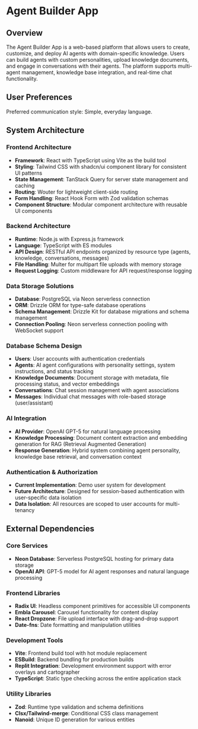 # Agent Builder App

## Overview

The Agent Builder App is a web-based platform that allows users to create, customize, and deploy AI agents with domain-specific knowledge. Users can build agents with custom personalities, upload knowledge documents, and engage in conversations with their agents. The platform supports multi-agent management, knowledge base integration, and real-time chat functionality.

## User Preferences

Preferred communication style: Simple, everyday language.

## System Architecture

### Frontend Architecture
- **Framework**: React with TypeScript using Vite as the build tool
- **Styling**: Tailwind CSS with shadcn/ui component library for consistent UI patterns
- **State Management**: TanStack Query for server state management and caching
- **Routing**: Wouter for lightweight client-side routing
- **Form Handling**: React Hook Form with Zod validation schemas
- **Component Structure**: Modular component architecture with reusable UI components

### Backend Architecture
- **Runtime**: Node.js with Express.js framework
- **Language**: TypeScript with ES modules
- **API Design**: RESTful API endpoints organized by resource type (agents, knowledge, conversations, messages)
- **File Handling**: Multer for multipart file uploads with memory storage
- **Request Logging**: Custom middleware for API request/response logging

### Data Storage Solutions
- **Database**: PostgreSQL via Neon serverless connection
- **ORM**: Drizzle ORM for type-safe database operations
- **Schema Management**: Drizzle Kit for database migrations and schema management
- **Connection Pooling**: Neon serverless connection pooling with WebSocket support

### Database Schema Design
- **Users**: User accounts with authentication credentials
- **Agents**: AI agent configurations with personality settings, system instructions, and status tracking
- **Knowledge Documents**: Document storage with metadata, file processing status, and vector embeddings
- **Conversations**: Chat session management with agent associations
- **Messages**: Individual chat messages with role-based storage (user/assistant)

### AI Integration
- **AI Provider**: OpenAI GPT-5 for natural language processing
- **Knowledge Processing**: Document content extraction and embedding generation for RAG (Retrieval Augmented Generation)
- **Response Generation**: Hybrid system combining agent personality, knowledge base retrieval, and conversation context

### Authentication & Authorization
- **Current Implementation**: Demo user system for development
- **Future Architecture**: Designed for session-based authentication with user-specific data isolation
- **Data Isolation**: All resources are scoped to user accounts for multi-tenancy

## External Dependencies

### Core Services
- **Neon Database**: Serverless PostgreSQL hosting for primary data storage
- **OpenAI API**: GPT-5 model for AI agent responses and natural language processing

### Frontend Libraries
- **Radix UI**: Headless component primitives for accessible UI components
- **Embla Carousel**: Carousel functionality for content display
- **React Dropzone**: File upload interface with drag-and-drop support
- **Date-fns**: Date formatting and manipulation utilities

### Development Tools
- **Vite**: Frontend build tool with hot module replacement
- **ESBuild**: Backend bundling for production builds
- **Replit Integration**: Development environment support with error overlays and cartographer
- **TypeScript**: Static type checking across the entire application stack

### Utility Libraries
- **Zod**: Runtime type validation and schema definitions
- **Clsx/Tailwind-merge**: Conditional CSS class management
- **Nanoid**: Unique ID generation for various entities